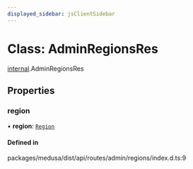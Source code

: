 ```yaml
---
displayed_sidebar: jsClientSidebar
---
```


# Class: AdminRegionsRes

[internal](../modules/internal.md).AdminRegionsRes

## Properties

### region

• **region**: [`Region`](internal.Region.md)

#### Defined in

packages/medusa/dist/api/routes/admin/regions/index.d.ts:9
